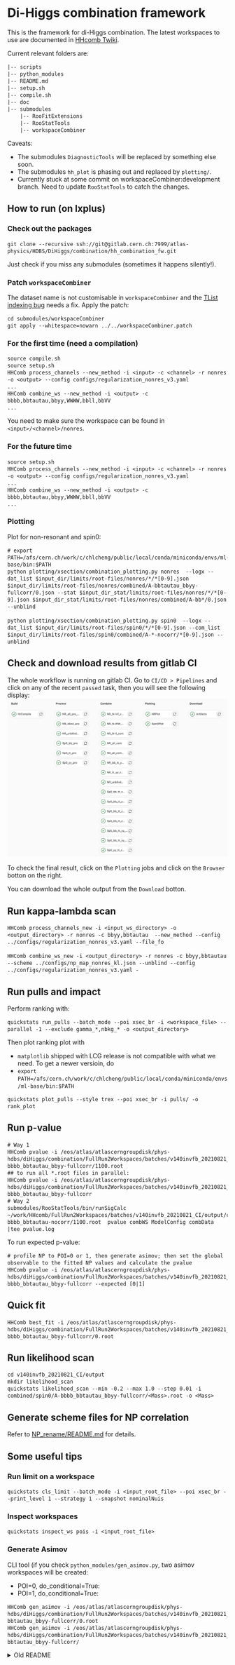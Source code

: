 # Di-Higgs combination framework
This is the framework for di-Higgs combination.
The latest workspaces to use are documented in [HHcomb Twiki](https://twiki.cern.ch/twiki/bin/view/AtlasProtected/DiHiggsCombination).

Current relevant folders are:

    |-- scripts
    |-- python_modules
    |-- README.md
    |-- setup.sh
    |-- compile.sh
    |-- doc
    |-- submodules
        |-- RooFitExtensions
        |-- RooStatTools
        |-- workspaceCombiner

Caveats:
- The submodules `DiagnosticTools` will be replaced by something else soon.
- The submodules `hh_plot` is phasing out and replaced by `plotting/`.
- Currently stuck at some commit on workspaceCombiner:development branch. Need to update `RooStatTools` to catch the changes.
## How to run (on lxplus)
### Check out the packages
```
git clone --recursive ssh://git@gitlab.cern.ch:7999/atlas-physics/HDBS/DiHiggs/combination/hh_combination_fw.git
```
Just check if you miss any submodules (sometimes it happens silently!).
### Patch `workspaceCombiner`
The dataset name is not customisable in `workspaceCombiner` and the [TList indexing bug](https://indico.cern.ch/event/1025636/contributions/4311962/attachments/2222485/3763797/HHcomb20210408.pdf) needs a fix.
Apply the patch:
```
cd submodules/workspaceCombiner
git apply --whitespace=nowarn ../../workspaceCombiner.patch
```
### For the first time (need a compilation)
```
source compile.sh
source setup.sh
HHComb process_channels --new_method -i <input> -c <channel> -r nonres -o <output> --config configs/regularization_nonres_v3.yaml
...
HHComb combine_ws --new_method -i <output> -c bbbb,bbtautau,bbyy,WWWW,bbll,bbVV
...

```
You need to make sure the workspace can be found in `<input>/<channel>/nonres`.

### For the future time
```
source setup.sh
HHComb process_channels --new_method -i <input> -c <channel> -r nonres -o <output> --config configs/regularization_nonres_v3.yaml
...
HHComb combine_ws --new_method -i <output> -c bbbb,bbtautau,bbyy,WWWW,bbll,bbVV
...
```

### Plotting
Plot for non-resonant and spin0:
```
# export PATH=/afs/cern.ch/work/c/chlcheng/public/local/conda/miniconda/envs/ml-base/bin:$PATH
python plotting/xsection/combination_plotting.py nonres  --logx --dat_list $input_dir/limits/root-files/nonres/*/*[0-9].json $input_dir/limits/root-files/nonres/combined/A-bbtautau_bbyy-fullcorr/0.json --stat $input_dir_stat/limits/root-files/nonres/*/*[0-9].json $input_dir_stat/limits/root-files/nonres/combined/A-bb*/0.json --unblind

python plotting/xsection/combination_plotting.py spin0  --logx --dat_list $input_dir/limits/root-files/spin0/*/*[0-9].json --com_list $input_dir/limits/root-files/spin0/combined/A-*-nocorr/*[0-9].json --unblind

```
## Check and download results from gitlab CI
The whole workflow is running on gitlab CI.
Go to `CI/CD > Pipelines` and click on any of the recent `passed` task, then you will see the following display:
![alt text](.CI.jpg "Title")

To check the final result, click on the `Plotting` jobs and click on the `Browser` botton on the right.

You can download the whole output from the `Download` botton.

## Run kappa-lambda scan
```
HHComb process_channels_new -i <input_ws_directory> -o <output_directory> -r nonres -c bbyy,bbtautau  --new_method --config ../configs/regularization_nonres_v3.yaml --file_fo

HHComb combine_ws_new -i <output_directory> -r nonres -c bbyy,bbtautau --scheme ../configs/np_map_nonres_kl.json --unblind --config ../configs/regularization_nonres_v3.yaml -
```

## Run pulls and impact

Perform ranking with:
```
quickstats run_pulls --batch_mode --poi xsec_br -i <workspace_file> --parallel -1 --exclude gamma_*,nbkg_* -o <output_directory>
```
Then plot ranking plot with
- `matplotlib` shipped with LCG release is not compatible with what we need. To get a newer versioin, do
- `export PATH=/afs/cern.ch/work/c/chlcheng/public/local/conda/miniconda/envs/ml-base/bin:$PATH`
```
quickstats plot_pulls --style trex --poi xsec_br -i pulls/ -o rank_plot
```

## Run p-value
```
# Way 1
HHComb pvalue -i /eos/atlas/atlascerngroupdisk/phys-hdbs/diHiggs/combination/FullRun2Workspaces/batches/v140invfb_20210821_CI/output/combined/spin0/A-bbbb_bbtautau_bbyy-fullcorr/1100.root
## to run all *.root files in parallel:
HHComb pvalue -i /eos/atlas/atlascerngroupdisk/phys-hdbs/diHiggs/combination/FullRun2Workspaces/batches/v140invfb_20210821_CI/output/combined/spin0/A-bbbb_bbtautau_bbyy-fullcorr
# Way 2
submodules/RooStatTools/bin/runSigCalc ~/work/HHcomb/FullRun2Workspaces/batches/v140invfb_20210821_CI/output/combined/spin0/A-bbbb_bbtautau-nocorr/1100.root  pvalue combWS ModelConfig combData |tee pvalue.log
```
To run expected p-value:
```
# profile NP to POI=0 or 1, then generate asimov; then set the global observable to the fitted NP values and calculate the pvalue
HHComb pvalue -i /eos/atlas/atlascerngroupdisk/phys-hdbs/diHiggs/combination/FullRun2Workspaces/batches/v140invfb_20210821_CI/output/combined/spin0/A-bbbb_bbtautau_bbyy-fullcorr --expected [0|1]
```

## Quick fit
```
HHComb best_fit -i /eos/atlas/atlascerngroupdisk/phys-hdbs/diHiggs/combination/FullRun2Workspaces/batches/v140invfb_20210821_CI/output/combined/spin0/A-bbbb_bbtautau_bbyy-fullcorr/0.root
```

## Run likelihood scan
```
cd v140invfb_20210821_CI/output
mkdir likelihood_scan
quickstats likelihood_scan --min -0.2 --max 1.0 --step 0.01 -i combined/spin0/A-bbbb_bbtautau_bbyy-fullcorr/<Mass>.root -o <Mass>
```

## Generate scheme files for NP correlation

Refer to [NP_rename/README.md](NP_rename/README.md) for details.


## Some useful tips
### Run limit on a workspace
```
quickstats cls_limit --batch_mode -i <input_root_file> --poi xsec_br --print_level 1 --strategy 1 --snapshot nominalNuis
```

### Inspect workspaces
```
quickstats inspect_ws pois -i <input_root_file>
```

### Generate Asimov
CLI tool (if you check `python_modules/gen_asimov.py`, two asimov workspaces will be created:
- POI=0, do_conditional=True:
- POI=1, do_conditional=True:
```
HHComb gen_asimov -i /eos/atlas/atlascerngroupdisk/phys-hdbs/diHiggs/combination/FullRun2Workspaces/batches/v140invfb_20210821_CI/output_unblind/combined/nonres/A-bbtautau_bbyy-fullcorr/0.root
HHComb gen_asimov -i /eos/atlas/atlascerngroupdisk/phys-hdbs/diHiggs/combination/FullRun2Workspaces/batches/v140invfb_20210821_CI/output_unblind/combined/nonres/A-bbtautau_bbyy-fullcorr/
```

</p>
</details>
<details><summary>Old README</summary>
<p>
## Description

A python and C++ based software framework developed for the di-Higgs combination effort.

**Features:**
- Regularisation of [`RooFit::RooWorkspaces`][RooWorkspace] (workspaces), i.e. standardising the
    workspace, modelconfig, datanames.
- Rescaling of workspaces
    - specifying custom scaling factors for each production mode, channel and mass point
- Combination of workspaces
    - combine multiple workspaces at once
    - specifying custom correlations schemes
- Calculating limits
    - expected and/or observed
    - nominal and/or profiled NPs
- Parallel processing with the `multiprocessing` module.
- Scans in models with varying branching fractions (e.g. hMSSM)

Studies on the combined results (model intrepretation, sanity checks, etc.) is maintained in a
separate repository at:
- https://gitlab.cern.ch/atlasHBSM/atlas-phys-higgs-dihiggs-combteam/hh_studies

**For any questions please contact:**
- david.englert@cern.ch

## Dependencies

- [`ROOT`][ROOT]
- [`workspaceCombiner`][workspaceCombiner]
    - `boost`
- `python`
- `gcc/g++`

The framework also have the following packages as `git` `submodules`:
- [`RooStatTools`][RooStatTools]
- [`ModelTools`][ModelTools]
- [`PhysicsLib`][PhysicsLib]
- [`UtilTools`][UtilTools]

These packages should be automatically checked out if you are cloning with the `--recursive` flag
(see below for setup instructions).

## Setup instructions

Please see detailed setup instructions in [./doc/setup.md](./doc/setup.md).

## Usage instructions

### Tests

Reference test scripts can be found in the `./tests/` directory.
Documentation of the tests: [./doc/tests.md][tests]

### Scripts

Live scripts use for the combination can be found in the [`./scripts`](./scripts) directory.
Please do not edit these scripts, but use these as a template for your own ones.

- [`./scripts/pipeline/processChannels.py`](./scripts/pipeline/processChannels.py): Handles the regularisation and rescaling of the
    workspaces. Please [see the associated documentation here.][processChannels_doc]
- [`./scripts/combination/auto/combine_ws.py`](./scripts/combination/auto/combine_ws.py): Combines the workspaces.
    Please [see the associated documentation here.][combine_ws_doc]
- [`./scripts/hMSSM_scan/setup_scan.py`](./scripts/hMSSM_scan/setup_scan.py),
    [`./scripts/hMSSM_scan/pool_processed_scan_pts.py`](./scripts/hMSSM_scan/pool_processed_scan_pts.py),
    model scan example scripts. Please [see the associated documentation here.][model_scan_doc]

### UNIX style commands

Such as `quickLimit`, `wscontent`, `runNPranking`.
More info within [RootStatTools command documentation](https://gitlab.cern.ch/atlasHBSM/atlas-phys-higgs-dihiggs-combteam/RooStatTools/blob/master/doc/cmd/commands.md)

### Naming conventions for input/output

The framework uses some conventions for the naming of the input workspaces, to identify the
production mode, channels, mass points, which you can find here:
[./doc/conventions.md][conventions].

## Combination details

Please [find the details of the combination here.][combination_details]

## Model scans

Please [see the associated documentation here.][model_scan_doc]

### hMSSM

Associated scripts:
- [`./scripts/hMSSM_scan/setup_scan.py`](./scripts/hMSSM_scan/setup_scan.py)
- [`./scripts/hMSSM_scan/pool_processed_scan_pts.py`](./scripts/hMSSM_scan/pool_processed_scan_pts.py)

### Singlet model

Done in jupyter notebooks (to be uploaded later on).

## Documentation

You can find more documentation on the package [`./doc`](./doc) folder.


[combination_details]: ./doc/combination_details.md
[tests]: ./doc/tests.md
[hh_combination_fw]: https://gitlab.cern.ch/atlasHBSM/atlas-phys-higgs-dihiggs-combteam/hh_combination_fw
[workspaceCombiner]: https://twiki.cern.ch/twiki/bin/viewauth/AtlasProtected/WorkspaceCombiner
[workspaceCombiner_install]: https://twiki.cern.ch/twiki/bin/viewauth/AtlasProtected/WorkspaceCombiner#Installation
[workspaceCombiner_combination]: https://twiki.cern.ch/twiki/bin/viewauth/AtlasProtected/WorkspaceCombiner#Workspace_combination
[ROOT]: https://root.cern.ch/ 
[RooWorkspace]: https://root.cern.ch/doc/master/classRooWorkspace.html
[RooStatTools]: https://gitlab.cern.ch/atlasHBSM/atlas-phys-higgs-dihiggs-combteam/RooStatTools
[ModelTools]: https://gitlab.cern.ch/atlasHBSM/atlas-phys-higgs-dihiggs-combteam/ModelTools
[UtilTools]: https://gitlab.cern.ch/atlasHBSM/atlas-phys-higgs-dihiggs-combteam/UtilTools
[PhysicsLib]: https://gitlab.cern.ch/atlasHBSM/atlas-phys-higgs-dihiggs-combteam/PhysicsLib
[how_to_update]: ./doc/for_analysis_contacts.md
[conventions]: ./doc/conventions.md
[processChannels_doc]: ./doc/processChannels.md
[combine_ws_doc]: ./doc/combine_ws.md
[model_scan_doc]: ./doc/model_scan.md

</p>
</details>
